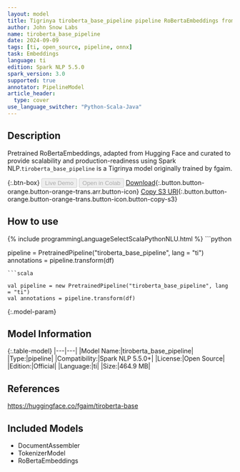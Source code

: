 ```yaml
---
layout: model
title: Tigrinya tiroberta_base_pipeline pipeline RoBertaEmbeddings from fgaim
author: John Snow Labs
name: tiroberta_base_pipeline
date: 2024-09-09
tags: [ti, open_source, pipeline, onnx]
task: Embeddings
language: ti
edition: Spark NLP 5.5.0
spark_version: 3.0
supported: true
annotator: PipelineModel
article_header:
  type: cover
use_language_switcher: "Python-Scala-Java"
---
```


## Description

Pretrained RoBertaEmbeddings, adapted from Hugging Face and curated to provide scalability and production-readiness using Spark NLP.`tiroberta_base_pipeline` is a Tigrinya model originally trained by fgaim.

{:.btn-box}
<button class="button button-orange" disabled>Live Demo</button>
<button class="button button-orange" disabled>Open in Colab</button>
[Download](https://s3.amazonaws.com/auxdata.johnsnowlabs.com/public/models/tiroberta_base_pipeline_ti_5.5.0_3.0_1725925669754.zip){:.button.button-orange.button-orange-trans.arr.button-icon}
[Copy S3 URI](s3://auxdata.johnsnowlabs.com/public/models/tiroberta_base_pipeline_ti_5.5.0_3.0_1725925669754.zip){:.button.button-orange.button-orange-trans.button-icon.button-copy-s3}

## How to use



<div class="tabs-box" markdown="1">
{% include programmingLanguageSelectScalaPythonNLU.html %}
```python

pipeline = PretrainedPipeline("tiroberta_base_pipeline", lang = "ti")
annotations =  pipeline.transform(df)   

```
```scala

val pipeline = new PretrainedPipeline("tiroberta_base_pipeline", lang = "ti")
val annotations = pipeline.transform(df)

```
</div>

{:.model-param}
## Model Information

{:.table-model}
|---|---|
|Model Name:|tiroberta_base_pipeline|
|Type:|pipeline|
|Compatibility:|Spark NLP 5.5.0+|
|License:|Open Source|
|Edition:|Official|
|Language:|ti|
|Size:|464.9 MB|

## References

https://huggingface.co/fgaim/tiroberta-base

## Included Models

- DocumentAssembler
- TokenizerModel
- RoBertaEmbeddings